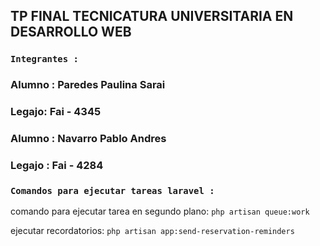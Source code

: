 
## TP FINAL TECNICATURA UNIVERSITARIA EN DESARROLLO WEB

### `Integrantes :`
<h3>Alumno : Paredes Paulina Sarai</h3>
<h3>Legajo: Fai - 4345</h3>

<h3>Alumno : Navarro Pablo Andres </h3>
<h3>Legajo : Fai - 4284</h3>

### `Comandos para ejecutar tareas laravel :`
comando para ejecutar tarea en segundo plano: 
 ```php artisan queue:work```

ejecutar recordatorios:
 ```php artisan app:send-reservation-reminders```
